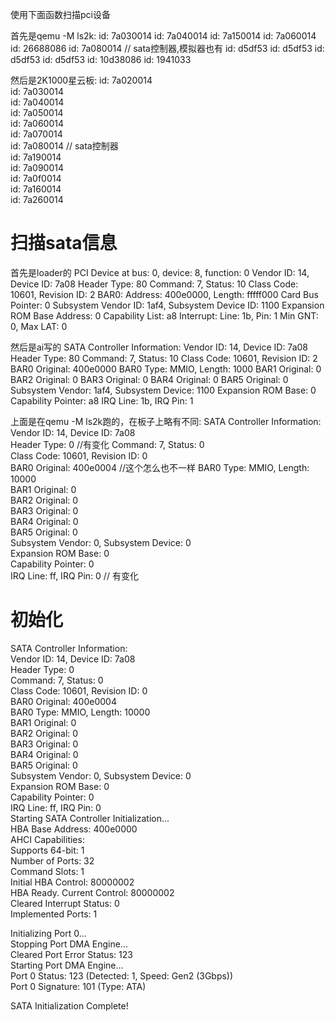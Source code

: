 使用下面函数扫描pci设备


首先是qemu -M ls2k:
id: 7a030014
id: 7a040014
id: 7a150014
id: 7a060014
id: 26688086
id: 7a080014  // sata控制器,模拟器也有
id: d5df53
id: d5df53
id: d5df53
id: d5df53
id: 10d38086
id: 1941033

然后是2K1000星云板:
id: 7a020014                                                                    
id: 7a030014                                                                    
id: 7a040014                                                                    
id: 7a050014                                                                    
id: 7a060014                                                                    
id: 7a070014                                                                    
id: 7a080014  // sata控制器                                                                  
id: 7a190014                                                                    
id: 7a090014                                                                    
id: 7a0f0014                                                                    
id: 7a160014                                                                    
id: 7a260014

# 扫描sata信息
首先是loader的
PCI Device at bus: 0, device: 8, function: 0
  Vendor ID: 14, Device ID: 7a08
  Header Type: 80
  Command: 7, Status: 10
  Class Code: 10601, Revision ID: 2
  BAR0: Address: 400e0000, Length: fffff000
  Card Bus Pointer: 0
  Subsystem Vendor ID: 1af4, Subsystem Device ID: 1100
  Expansion ROM Base Address: 0
  Capability List: a8
  Interrupt: Line: 1b, Pin: 1
  Min GNT: 0, Max LAT: 0

然后是ai写的
SATA Controller Information:
  Vendor ID: 14, Device ID: 7a08
  Header Type: 80
  Command: 7, Status: 10
  Class Code: 10601, Revision ID: 2
  BAR0 Original: 400e0000
    BAR0 Type: MMIO, Length: 1000
  BAR1 Original: 0
  BAR2 Original: 0
  BAR3 Original: 0
  BAR4 Original: 0
  BAR5 Original: 0
  Subsystem Vendor: 1af4, Subsystem Device: 1100
  Expansion ROM Base: 0
  Capability Pointer: a8
  IRQ Line: 1b, IRQ Pin: 1

上面是在qemu -M ls2k跑的，在板子上略有不同:
SATA Controller Information:                                                    
  Vendor ID: 14, Device ID: 7a08                                                
  Header Type: 0                                                                //有变化
  Command: 7, Status: 0                                                         
  Class Code: 10601, Revision ID: 0                                             
  BAR0 Original: 400e0004                                                       //这个怎么也不一样
    BAR0 Type: MMIO, Length: 10000                                              
  BAR1 Original: 0                                                              
  BAR2 Original: 0                                                              
  BAR3 Original: 0                                                              
  BAR4 Original: 0                                                              
  BAR5 Original: 0                                                              
  Subsystem Vendor: 0, Subsystem Device: 0                                      
  Expansion ROM Base: 0                                                         
  Capability Pointer: 0                                                         
  IRQ Line: ff, IRQ Pin: 0                                                      // 有变化

# 初始化
SATA Controller Information:                                                    
  Vendor ID: 14, Device ID: 7a08                                                
  Header Type: 0                                                                
  Command: 7, Status: 0                                                         
  Class Code: 10601, Revision ID: 0                                             
  BAR0 Original: 400e0004                                                       
    BAR0 Type: MMIO, Length: 10000                                              
  BAR1 Original: 0                                                              
  BAR2 Original: 0                                                              
  BAR3 Original: 0                                                              
  BAR4 Original: 0                                                              
  BAR5 Original: 0                                                              
  Subsystem Vendor: 0, Subsystem Device: 0                                      
  Expansion ROM Base: 0                                                         
  Capability Pointer: 0                                                         
  IRQ Line: ff, IRQ Pin: 0                                                      
Starting SATA Controller Initialization...                                      
HBA Base Address: 400e0000                                                      
AHCI Capabilities:                                                              
  Supports 64-bit: 1                                                            
  Number of Ports: 32                                                           
  Command Slots: 1                                                              
Initial HBA Control: 80000002                                                   
HBA Ready. Current Control: 80000002                                            
Cleared Interrupt Status: 0                                                     
Implemented Ports: 1                                                            
                                                                                
Initializing Port 0...                                                          
  Stopping Port DMA Engine...                                                   
  Cleared Port Error Status: 123                                                
  Starting Port DMA Engine...                                                   
  Port 0 Status: 123 (Detected: 1, Speed: Gen2 (3Gbps))                         
  Port 0 Signature: 101 (Type: ATA)                                             
                                                                                
SATA Initialization Complete!